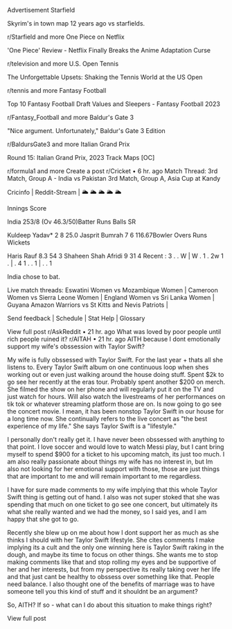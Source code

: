 Advertisement
Starfield

Skyrim's in town map 12 years ago vs starfields.

r/Starfield
and more
One Piece on Netflix

'One Piece' Review - Netflix Finally Breaks the Anime Adaptation Curse

r/television
and more
U.S. Open Tennis

The Unforgettable Upsets: Shaking the Tennis World at the US Open

r/tennis
and more
Fantasy Football

Top 10 Fantasy Football Draft Values and Sleepers - Fantasy Football 2023

r/Fantasy_Football
and more
Baldur's Gate 3

"Nice argument. Unfortunately," Baldur's Gate 3 Edition

r/BaldursGate3
and more
Italian Grand Prix

Round 15: Italian Grand Prix, 2023 Track Maps [OC]

r/formula1
and more
Create a post
r/Cricket
•
6 hr. ago
Match Thread: 3rd Match, Group A - India vs Pakistan
3rd Match, Group A, Asia Cup at Kandy

Cricinfo | Reddit-Stream | 🌥 🌥 🌥 🌥 🌥

Innings	Score

India	253/8 (Ov 46.3/50)Batter	Runs	Balls	SR

Kuldeep Yadav*	2	8	25.0
Jasprit Bumrah	7	6	116.67Bowler	Overs	Runs	Wickets

Haris Rauf	8.3	54	3
Shaheen Shah Afridi	9	31	4
Recent : 3 . . W  |  W . 1 . 2w 1 .  |  . 4 1 . . 1  |  . . 1 

India chose to bat.

Live match threads: Eswatini Women vs Mozambique Women | Cameroon Women vs Sierra Leone Women | England Women vs Sri Lanka Women | Guyana Amazon Warriors vs St Kitts and Nevis Patriots |

Send feedback | Schedule | Stat Help | Glossary

View full post
r/AskReddit
•
21 hr. ago
What was loved by poor people until rich people ruined it?
r/AITAH
•
21 hr. ago
AITH because I dont emotionally support my wife's obssession with Taylor Swift?

My wife is fully obssessed with Taylor Swift. For the last year + thats all she listens to. Every Taylor Swift album on one continuous loop when shes working out or even just walking around the house doing stuff. Spent $2k to go see her recently at the eras tour. Probably spent another $200 on merch. She filmed the show on her phone and will regularly put it on the TV and just watch for hours. Will also watch the livestreams of her performances on tik tok or whatever streaming platform those are on. Is now going to go see the concert movie. I mean, it has been nonstop Taylor Swift in our house for a long time now. She continually refers to the live concert as "the best experience of my life." She says Taylor Swift is a "lifestyle."

I personally don't really get it. I have never been obssessed with anything to that point. I love soccer and would love to watch Messi play, but I cant bring myself to spend $900 for a ticket to his upcoming match, its just too much. I am also really passionate about things my wife has no interest in, but Im also not looking for her emotional support with those, those are just things that are important to me and will remain important to me regardless.

I have for sure made comments to my wife implying that this whole Taylor Swift thing is getting out of hand. I also was not super stoked that she was spending that much on one ticket to go see one concert, but ultimately its what she really wanted and we had the money, so I said yes, and I am happy that she got to go.

Recently she blew up on me about how I dont support her as much as she thinks I should with her Taylor Swift lifestyle. She cites comments I make implying its a cult and the only one winning here is Taylor Swift raking in the dough, and maybe its time to focus on other things. She wants me to stop making comments like that and stop rolling my eyes and be supportive of her and her interests, but from my perspective its really taking over her life and that just cant be healthy to obssess over something like that. People need balance. I also thought one of the benefits of marriage was to have someone tell you this kind of stuff and it shouldnt be an argument?

So, AITH? If so - what can I do about this situation to make things right?

View full post